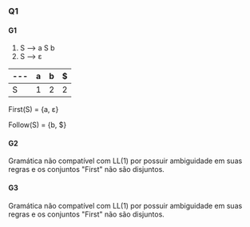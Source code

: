 ### Q1

#### G1
1.  S ⟶ a S b
2.  S ⟶ ε

--- | a | b | $ 
--- | - | - | - 
S   | 1 | 2 | 2 

First(S) = {a, ε}

Follow(S) = {b, $}

#### G2
Gramática não compatível com LL(1) por possuir ambiguidade em suas regras e os conjuntos "First" não são disjuntos.

#### G3
Gramática não compatível com LL(1) por possuir ambiguidade em suas regras e os conjuntos "First" não são disjuntos.
